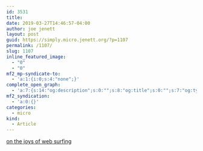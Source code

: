 ```yaml
---
id: 3531
title: 
date: 2019-03-27T14:46:57-04:00
author: joe jenett
layout: post
guid: https://simply.micro.jenett.org/?p=1107
permalink: /1107/
slug: 1107
inline_featured_image:
  - "0"
  - "0"
mf2_mp-syndicate-to:
  - 'a:1:{i:0;s:4:"none";}'
complete_open_graph:
  - 'a:7:{s:14:"og:description";s:0:"";s:8:"og:title";s:0:"";s:7:"og:type";s:0:"";s:12:"twitter:card";s:7:"summary";s:15:"twitter:creator";s:0:"";s:19:"twitter:description";s:0:"";s:8:"og:image";s:0:"";}'
mf2_syndication:
  - 'a:0:{}'
categories:
  - micro
kind:
  - Article
---
```

[on the joys of web surfing](https://iwebthings.joejenett.com/on-the-joys-of-web-surfing/ "on the joys of web surfing")